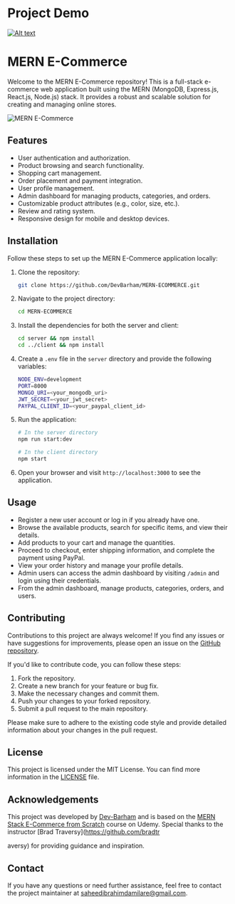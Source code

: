 # Project Demo
[![Alt text](https://img.youtube.com/vi/lXk14qt2D28/0.jpg)](https://www.youtube.com/watch?v=lXk14qt2D28)

# MERN E-Commerce

Welcome to the MERN E-Commerce repository! This is a full-stack e-commerce web application built using the MERN (MongoDB, Express.js, React.js, Node.js) stack. It provides a robust and scalable solution for creating and managing online stores.

![MERN E-Commerce](https://github.com/DevBarham/MERN-ECOMMERCE/blob/main/client/src/assets/images/screenshot.png)

## Features

- User authentication and authorization.
- Product browsing and search functionality.
- Shopping cart management.
- Order placement and payment integration.
- User profile management.
- Admin dashboard for managing products, categories, and orders.
- Customizable product attributes (e.g., color, size, etc.).
- Review and rating system.
- Responsive design for mobile and desktop devices.

## Installation

Follow these steps to set up the MERN E-Commerce application locally:

1. Clone the repository:

   ```bash
   git clone https://github.com/DevBarham/MERN-ECOMMERCE.git
   ```

2. Navigate to the project directory:

   ```bash
   cd MERN-ECOMMERCE
   ```

3. Install the dependencies for both the server and client:

   ```bash
   cd server && npm install
   cd ../client && npm install
   ```

4. Create a `.env` file in the `server` directory and provide the following variables:

   ```bash
   NODE_ENV=development
   PORT=8000
   MONGO_URI=<your_mongodb_uri>
   JWT_SECRET=<your_jwt_secret>
   PAYPAL_CLIENT_ID=<your_paypal_client_id>
   ```

5. Run the application:

   ```bash
   # In the server directory
   npm run start:dev

   # In the client directory
   npm start
   ```

6. Open your browser and visit `http://localhost:3000` to see the application.

## Usage

- Register a new user account or log in if you already have one.
- Browse the available products, search for specific items, and view their details.
- Add products to your cart and manage the quantities.
- Proceed to checkout, enter shipping information, and complete the payment using PayPal.
- View your order history and manage your profile details.
- Admin users can access the admin dashboard by visiting `/admin` and login using their credentials.
- From the admin dashboard, manage products, categories, orders, and users.

## Contributing

Contributions to this project are always welcome! If you find any issues or have suggestions for improvements, please open an issue on the [GitHub repository](https://github.com/DevBarham/MERN-ECOMMERCE/issues).

If you'd like to contribute code, you can follow these steps:

1. Fork the repository.
2. Create a new branch for your feature or bug fix.
3. Make the necessary changes and commit them.
4. Push your changes to your forked repository.
5. Submit a pull request to the main repository.

Please make sure to adhere to the existing code style and provide detailed information about your changes in the pull request.

## License

This project is licensed under the MIT License. You can find more information in the [LICENSE](https://github.com/DevBarham/MERN-ECOMMERCE/blob/main/LICENSE) file.

## Acknowledgements

This project was developed by [Dev-Barham](https://github.com/DevBarham) and is based on the [MERN Stack E-Commerce from Scratch](https://www.udemy.com/course/mern-ecommerce) course on Udemy. Special thanks to the instructor [Brad Traversy](https://github.com/bradtr

aversy) for providing guidance and inspiration.

## Contact

If you have any questions or need further assistance, feel free to contact the project maintainer at [saheedibrahimdamilare@gmail.com](mailto:saheedibrahimdamilare@gmail.com).
